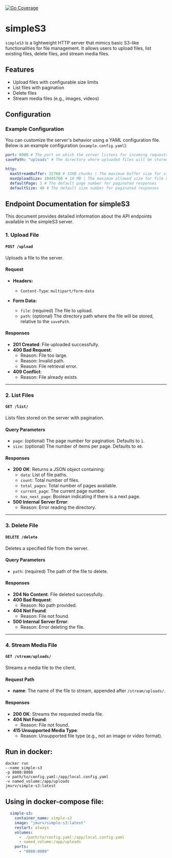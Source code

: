 [![Go Coverage](https://github.com/JMURv/simpleS3/wiki/coverage.svg)](https://raw.githack.com/wiki/JMURv/simpleS3/coverage.html)

# simpleS3

`simpleS3` is a lightweight HTTP server that mimics basic S3-like functionalities for file management. It allows users to upload files, list existing files, delete files, and stream media files.

## Features
- Upload files with configurable size limits
- List files with pagination
- Delete files
- Stream media files (e.g., images, videos)

## Configuration

### Example Configuration

You can customize the server's behavior using a YAML configuration file. Below is an example configuration (`example.config.yaml`):

```yaml
port: 8080 # The port on which the server listens for incoming requests
savePath: "uploads" # The directory where uploaded files will be stored

http:
  maxStreamBuffer: 32768 # 32KB chunks | The maximum buffer size for streaming media files
  maxUploadSize: 10485760 # 10 MB | The maximum allowed size for file uploads
  defaultPage: 1 # The default page number for paginated responses
  defaultSize: 40 # The default size number for paginated responses
```

## Endpoint Documentation for simpleS3

This document provides detailed information about the API endpoints available in the simpleS3 server.

### 1. Upload File

#### `POST /upload`

Uploads a file to the server.

#### Request

- **Headers:**
    - `Content-Type`: `multipart/form-data`

- **Form Data:**
    - `file`: (required) The file to upload.
    - `path`: (optional) The directory path where the file will be stored, relative to the `savePath`.

#### Responses

- **201 Created**: File uploaded successfully.
- **400 Bad Request**:
    - Reason: File too large.
    - Reason: Invalid path.
    - Reason: File retrieval error.
- **409 Conflict**:
    - Reason: File already exists.

---

### 2. List Files

#### `GET /list/`

Lists files stored on the server with pagination.

#### Query Parameters

- `page`: (optional) The page number for pagination. Defaults to `1`.
- `size`: (optional) The number of items per page. Defaults to `40`.

#### Responses

- **200 OK**: Returns a JSON object containing:
    - `data`: List of file paths.
    - `count`: Total number of files.
    - `total_pages`: Total number of pages available.
    - `current_page`: The current page number.
    - `has_next_page`: Boolean indicating if there is a next page.
- **500 Internal Server Error**:
    - Reason: Error reading the directory.

---

### 3. Delete File

#### `DELETE /delete`

Deletes a specified file from the server.

#### Query Parameters

- `path`: (required) The path of the file to delete.

#### Responses

- **204 No Content**: File deleted successfully.
- **400 Bad Request**:
    - Reason: No path provided.
- **404 Not Found**:
    - Reason: File not found.
- **500 Internal Server Error**:
    - Reason: Error deleting the file.

---

### 4. Stream Media File

#### `GET /stream/uploads/`

Streams a media file to the client.

#### Request Path

- **name**: The name of the file to stream, appended after `/stream/uploads/`.

#### Responses

- **200 OK**: Streams the requested media file.
- **404 Not Found**:
    - Reason: File not found.
- **415 Unsupported Media Type**:
    - Reason: Unsupported file type (e.g., not an image or video format).

## Run in docker:
```shell
docker run 
--name simple-s3 
-p 8080:8080 
-v path/to/config.yaml:/app/local.config.yaml 
-v named_volume:/app/uploads
jmurv/simple-s3:latest
```

## Using in docker-compose file:
```yaml
  simple-s3:
    container_name: simple-s3
    image: "jmurv/simple-s3:latest"
    restart: always
    volumes:
      - ./path/to/config.yaml:/app/local.config.yaml
      - named_volume:/app/uploads
    ports:
      - "8080:8080"
```